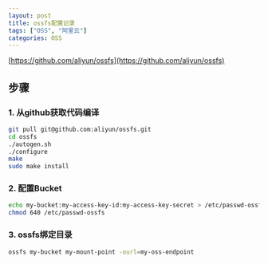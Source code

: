 ```yaml
---
layout: post
title: ossfs配置记录
tags: ["OSS", "阿里云"]
categories: OSS
---
```

[https://github.com/aliyun/ossfs](https://github.com/aliyun/ossfs)

## 步骤

### 1. 从github获取代码编译

```sh
git pull git@github.com:aliyun/ossfs.git
cd ossfs
./autogen.sh
./configure
make
sudo make install
```

### 2. 配置Bucket

```sh
echo my-bucket:my-access-key-id:my-access-key-secret > /etc/passwd-ossfs
chmod 640 /etc/passwd-ossfs
```

### 3. ossfs绑定目录

```sh
ossfs my-bucket my-mount-point -ourl=my-oss-endpoint
```
